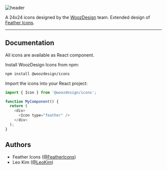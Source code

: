![header](https://capsule-render.vercel.app/api?type=rect&color=000&fontColor=fff&height=148&section=header&text=Wooz%20Design%20Icons&fontSize=52)

A 24x24 icons designed by the [WoozDesign](https://woozlabs.com) team. Extended design of [Feather Icons](https://feathericons.com/).

---

## Documentation

All icons are available as React component.

Install WoozDesign Icons from npm:

```bash
npm install @woozdesign/icons
```

Import the icons into your React project:

```js
import { Icon } from '@woozdesign/icons';

function MyComponent() {
  return (
    <div>
      <Icon type="feather" />
    </div>
  );
}
```

## Authors

- Feather Icons ([@FeatherIcons](https://github.com/feathericons/feather))
- Leo Kim ([@LeoKim](https://github.com/william8012))
